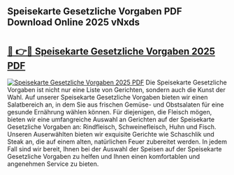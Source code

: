 ## Speisekarte Gesetzliche Vorgaben PDF Download Online 2025 vNxds

# <h2><a href="http://gca2g2.nevu.top/?p=Speisekarte+Gesetzliche+Vorgaben">🔗 👉🔴 Speisekarte Gesetzliche Vorgaben 2025 PDF</a></h2>

[![Speisekarte Gesetzliche Vorgaben 2025 PDF](https://i.imgur.com/dBaPXMq.png)](http://gca2g2.nevu.top/?p=Speisekarte+Gesetzliche+Vorgaben)
Die Speisekarte Gesetzliche Vorgaben ist nicht nur eine Liste von Gerichten, sondern auch die Kunst der Wahl. Auf unserer Speisekarte Gesetzliche Vorgaben bieten wir einen Salatbereich an, in dem Sie aus frischen Gemüse- und Obstsalaten für eine gesunde Ernährung wählen können. Für diejenigen, die Fleisch mögen, bieten wir eine umfangreiche Auswahl an Gerichten auf der Speisekarte Gesetzliche Vorgaben an: Rindfleisch, Schweinefleisch, Huhn und Fisch. Unseren Auserwählten bieten wir exquisite Gerichte wie Schaschlik und Steak an, die auf einem alten, natürlichen Feuer zubereitet werden. In jedem Fall sind wir bereit, Ihnen bei der Auswahl der Speisen auf der Speisekarte Gesetzliche Vorgaben zu helfen und Ihnen einen komfortablen und angenehmen Service zu bieten.

